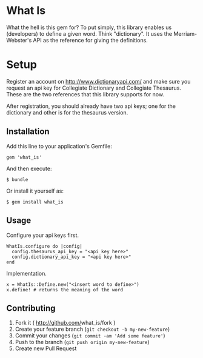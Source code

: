 # What Is

What the hell is this gem for? To put simply, this library enables us (developers) to define a given word. Think "dictionary". It uses the Merriam-Webster's API as the reference for giving the definitions.

# Setup

Register an account on http://www.dictionaryapi.com/ and make sure you request an api key for 
Collegiate Dictionary and Collegiate Thesaurus. These are the two references that this library supports for now.

After registration, you should already have two api keys; one for the dictionary and other is for the thesaurus 
version.

## Installation

Add this line to your application's Gemfile:

    gem 'what_is'

And then execute:

    $ bundle

Or install it yourself as:

    $ gem install what_is

## Usage

Configure your api keys first.

    WhatIs.configure do |config|
      config.thesaurus_api_key = "<api key here>"
      config.dictionary_api_key = "<api key here>"
    end

Implementation.

    x = WhatIs::Define.new("<insert word to define>")
    x.define! # returns the meaning of the word

## Contributing

1. Fork it ( http://github.com/<my-github-username>what_is/fork )
2. Create your feature branch (`git checkout -b my-new-feature`)
3. Commit your changes (`git commit -am 'Add some feature'`)
4. Push to the branch (`git push origin my-new-feature`)
5. Create new Pull Request
